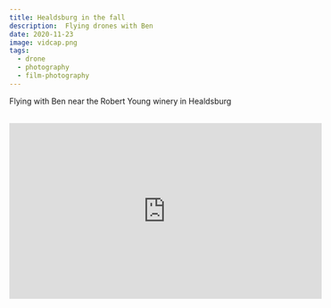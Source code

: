 ```yaml
---
title: Healdsburg in the fall
description:  Flying drones with Ben
date: 2020-11-23
image: vidcap.png
tags:
  - drone
  - photography
  - film-photography
---
```



Flying with Ben near the Robert Young winery in Healdsburg
<BR><BR>
<center>
<iframe width="560" height="315" src="https://www.youtube.com/embed/glCaRkANN_Y" frameborder="0" allow="accelerometer; autoplay; clipboard-write; encrypted-media; gyroscope; picture-in-picture" allowfullscreen></iframe>
</center>

<v-img src="000009440012.jpg" alt="bar" :dirp="dir"></v-img>
<v-img src="000009440017.jpg" alt="bar" :dirp="dir"></v-img>
<v-img src="000009440013.jpg" alt="bar" :dirp="dir"></v-img>
<v-img src="000009440015.jpg" alt="bar" :dirp="dir"></v-img>